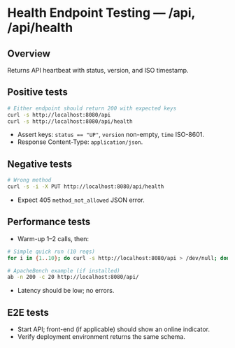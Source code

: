 # Health Endpoint Testing — /api, /api/health

## Overview
Returns API heartbeat with status, version, and ISO timestamp.

## Positive tests
```bash
# Either endpoint should return 200 with expected keys
curl -s http://localhost:8080/api
curl -s http://localhost:8080/api/health
```
- Assert keys: `status == "UP"`, `version` non-empty, `time` ISO-8601.
- Response Content-Type: `application/json`.

## Negative tests
```bash
# Wrong method
curl -s -i -X PUT http://localhost:8080/api/health
```
- Expect 405 `method_not_allowed` JSON error.

## Performance tests
- Warm-up 1–2 calls, then:
```bash
# Simple quick run (10 reqs)
for i in {1..10}; do curl -s http://localhost:8080/api > /dev/null; done

# ApacheBench example (if installed)
ab -n 200 -c 20 http://localhost:8080/api/
```
- Latency should be low; no errors.

## E2E tests
- Start API; front-end (if applicable) should show an online indicator.
- Verify deployment environment returns the same schema.
